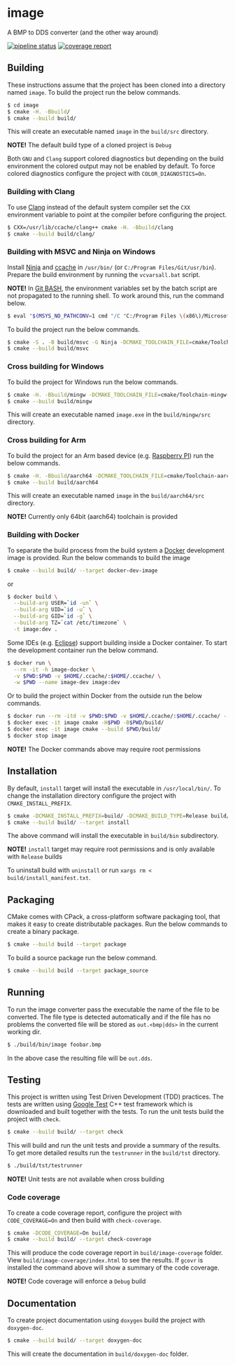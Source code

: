 # image

A BMP to DDS converter (and the other way around)

[![pipeline status](https://gitlab.com/antenous/image/badges/master/pipeline.svg)](https://gitlab.com/antenous/image/-/commits/master)
[![coverage report](https://gitlab.com/antenous/image/badges/master/coverage.svg)](https://gitlab.com/antenous/image/-/commits/master)

## Building

These instructions assume that the project has been cloned into a
directory named `image`. To build the project run the below commands.

```sh
$ cd image
$ cmake -H. -Bbuild/
$ cmake --build build/
```

This will create an executable named `image` in the `build/src` directory.

**NOTE!** The default build type of a cloned project is `Debug`

Both `GNU` and `Clang` support colored diagnostics but depending on the build
environment the colored output may not be enabled by default. To force colored
diagnostics configure the project with `COLOR_DIAGNOSTICS=On`.

### Building with Clang

To use [Clang](https://clang.llvm.org/) instead of the default system compiler
set the `CXX` environment variable to point at the compiler before configuring
the project.

```sh
$ CXX=/usr/lib/ccache/clang++ cmake -H. -Bbuild/clang
$ cmake --build build/clang/
```

### Building with MSVC and Ninja on Windows

Install [Ninja](https://ninja-build.org/) and [ccache](https://ccache.dev/) in
`/usr/bin/` (or `C:/Program Files/Git/usr/bin`). Prepare the build environment
by running the `vcvarsall.bat` script.

**NOTE!** In [Git BASH](https://gitforwindows.org/), the environment variables
set by the batch script are not propagated to the running shell. To work around
this, run the command below.

```sh
$ eval "$(MSYS_NO_PATHCONV=1 cmd "/C "C:/Program Files \(x86\)/Microsoft Visual Studio/2019/Community/VC/Auxiliary/Build/vcvarsall.bat" x86 > nul && bash -c 'export -p'")"
```

To build the project run the below commands.

```sh
$ cmake -S . -B build/msvc -G Ninja -DCMAKE_TOOLCHAIN_FILE=cmake/Toolchain-msvc.cmake
$ cmake --build build/msvc
```

### Cross building for Windows

To build the project for Windows run the below commands.

```sh
$ cmake -H. -Bbuild/mingw -DCMAKE_TOOLCHAIN_FILE=cmake/Toolchain-mingw-w64-x86_64.cmake
$ cmake --build build/mingw
```

This will create an executable named `image.exe` in the `build/mingw/src` directory.

### Cross building for Arm

To build the project for an Arm based device (e.g. [Raspberry PI](https://www.raspberrypi.org/))
run the below commands.

```sh
$ cmake -H. -Bbuild/aarch64 -DCMAKE_TOOLCHAIN_FILE=cmake/Toolchain-aarch64-linux-gnu.cmake
$ cmake --build build/aarch64
```

This will create an executable named `image` in the `build/aarch64/src` directory.

**NOTE!** Currently only 64bit (aarch64) toolchain is provided

### Building with Docker

To separate the build process from the build system a [Docker](https://www.docker.com/)
development image is provided. Run the below commands to build the image

```sh
$ cmake --build build/ --target docker-dev-image
```

or

```sh
$ docker build \
  --build-arg USER=`id -un` \
  --build-arg UID=`id -u` \
  --build-arg GID=`id -g` \
  --build-arg TZ=`cat /etc/timezone` \
  -t image:dev .
```

Some IDEs (e.g. [Eclipse](https://www.eclipse.org/)) support building inside a
Docker container. To start the development container run the below command.

```sh
$ docker run \
  --rm -it -h image-docker \
  -v $PWD:$PWD -v $HOME/.ccache/:$HOME/.ccache/ \
  -w $PWD --name image-dev image:dev
```

Or to build the project within Docker from the outside run the below commands.

```sh
$ docker run --rm -itd -v $PWD:$PWD -v $HOME/.ccache/:$HOME/.ccache/ --name image image:dev
$ docker exec -it image cmake -H$PWD -B$PWD/build/
$ docker exec -it image cmake --build $PWD/build/
$ docker stop image
```

**NOTE!** The Docker commands above may require root permissions

## Installation

By default, `install` target will install the executable in `/usr/local/bin/`.
To change the installation directory configure the project with `CMAKE_INSTALL_PREFIX`.

```sh
$ cmake -DCMAKE_INSTALL_PREFIX=build/ -DCMAKE_BUILD_TYPE=Release build/
$ cmake --build build/ --target install
```

The above command will install the executable in `build/bin` subdirectory.

**NOTE!** `install` target may require root permissions and is only available with `Release` builds

To uninstall build with `uninstall` or run `xargs rm < build/install_manifest.txt`.

## Packaging

CMake comes with CPack, a cross-platform software packaging tool, that makes it
easy to create distributable packages. Run the below commands to create a binary
package.

```sh
$ cmake --build build --target package
```

To build a source package run the below command.

```sh
$ cmake --build build --target package_source
```

## Running

To run the image converter pass the executable the name of the file to be
converted. The file type is detected automatically and if the file has no
problems the converted file will be stored as `out.<bmp|dds>` in the current
working dir.

```sh
$ ./build/bin/image foobar.bmp
```

In the above case the resulting file will be `out.dds`.

## Testing

This project is written using Test Driven Development (TDD) practices. The
tests are written using [Google Test](https://github.com/google/googletest) C++
test framework which is downloaded and built together with the tests. To run
the unit tests build the project with
`check`.

```sh
$ cmake --build build/ --target check
```

This will build and run the unit tests and provide a summary of the results.
To get more detailed results run the `testrunner` in the `build/tst` directory.

```sh
$ ./build/tst/testrunner
```

**NOTE!** Unit tests are not available when cross building

### Code coverage

To create a code coverage report, configure the project with
`CODE_COVERAGE=On` and then build with `check-coverage`.

```sh
$ cmake -DCODE_COVERAGE=On build/
$ cmake --build build/ --target check-coverage
```

This will produce the code coverage report in `build/image-coverage`
folder. View `build/image-coverage/index.html` to see the results.
If `gcovr` is installed the command above will show a summary of the
code coverage.

**NOTE!** Code coverage will enforce a `Debug` build

## Documentation

To create project documentation using `doxygen` build the project with
`doxygen-doc`.

```sh
$ cmake --build build/ --target doxygen-doc
```

This will create the documentation in `build/doxygen-doc` folder.

